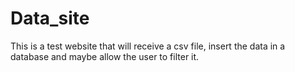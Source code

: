 # Data_site
 
This is a test website that will receive a csv file, insert the data in a database and maybe allow the user to filter it.